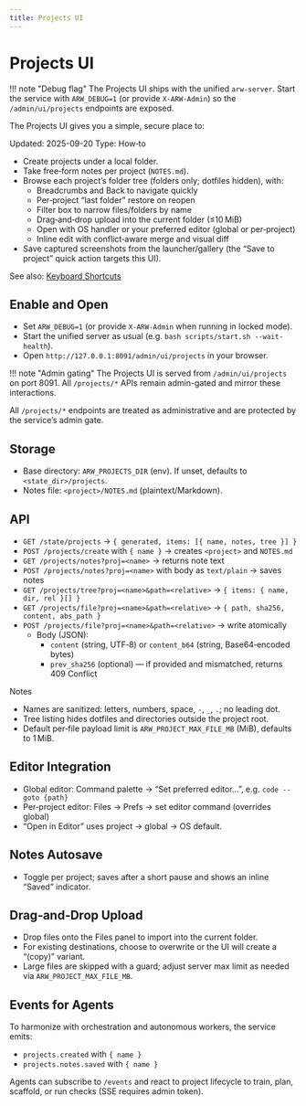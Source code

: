```yaml
---
title: Projects UI
---
```


# Projects UI

!!! note "Debug flag"
    The Projects UI ships with the unified `arw-server`. Start the service with
    `ARW_DEBUG=1` (or provide `X-ARW-Admin`) so the `/admin/ui/projects`
    endpoints are exposed.

The Projects UI gives you a simple, secure place to:

Updated: 2025-09-20
Type: How‑to

- Create projects under a local folder.
- Take free‑form notes per project (`NOTES.md`).
- Browse each project’s folder tree (folders only; dotfiles hidden), with:
  - Breadcrumbs and Back to navigate quickly
  - Per‑project “last folder” restore on reopen
  - Filter box to narrow files/folders by name
  - Drag‑and‑drop upload into the current folder (≤10 MiB)
  - Open with OS handler or your preferred editor (global or per‑project)
  - Inline edit with conflict‑aware merge and visual diff
- Save captured screenshots from the launcher/gallery (the “Save to project” quick action targets this UI).

See also: [Keyboard Shortcuts](shortcuts.md)

## Enable and Open

- Set `ARW_DEBUG=1` (or provide `X-ARW-Admin` when running in locked mode).
- Start the unified server as usual (e.g. `bash scripts/start.sh --wait-health`).
- Open `http://127.0.0.1:8091/admin/ui/projects` in your browser.

!!! note "Admin gating"
    The Projects UI is served from `/admin/ui/projects` on port 8091. All `/projects/*`
    APIs remain admin-gated and mirror these interactions.

All `/projects/*` endpoints are treated as administrative and are protected by the service’s admin gate.

## Storage

- Base directory: `ARW_PROJECTS_DIR` (env). If unset, defaults to `<state_dir>/projects`.
- Notes file: `<project>/NOTES.md` (plaintext/Markdown).

## API

- `GET /state/projects` → `{ generated, items: [{ name, notes, tree }] }`
- `POST /projects/create` with `{ name }` → creates `<project>` and `NOTES.md`
- `GET /projects/notes?proj=<name>` → returns note text
- `POST /projects/notes?proj=<name>` with body as `text/plain` → saves notes
- `GET /projects/tree?proj=<name>&path=<relative>` → `{ items: { name, dir, rel }[] }`
- `GET /projects/file?proj=<name>&path=<relative>` → `{ path, sha256, content, abs_path }`
- `POST /projects/file?proj=<name>&path=<relative>` → write atomically
  - Body (JSON):
    - `content` (string, UTF‑8) or `content_b64` (string, Base64‑encoded bytes)
    - `prev_sha256` (optional) — if provided and mismatched, returns 409 Conflict

Notes

- Names are sanitized: letters, numbers, space, `-`, `_`, `.`; no leading dot.
- Tree listing hides dotfiles and directories outside the project root.
- Default per‑file payload limit is `ARW_PROJECT_MAX_FILE_MB` (MiB), defaults to 1 MiB.

## Editor Integration

- Global editor: Command palette → “Set preferred editor…”, e.g. `code --goto {path}`
- Per‑project editor: Files → Prefs → set editor command (overrides global)
- “Open in Editor” uses project → global → OS default.

## Notes Autosave

- Toggle per project; saves after a short pause and shows an inline “Saved” indicator.

## Drag‑and‑Drop Upload

- Drop files onto the Files panel to import into the current folder.
- For existing destinations, choose to overwrite or the UI will create a “(copy)” variant.
- Large files are skipped with a guard; adjust server max limit as needed via `ARW_PROJECT_MAX_FILE_MB`.

## Events for Agents

To harmonize with orchestration and autonomous workers, the service emits:

- `projects.created` with `{ name }`
- `projects.notes.saved` with `{ name }`

Agents can subscribe to `/events` and react to project lifecycle to train, plan, scaffold, or run checks (SSE requires admin token).

